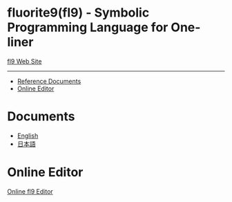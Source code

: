 
# fluorite9(fl9) - Symbolic Programming Language for One-liner

[fl9 Web Site](https://mirrgieriana.github.io/fluorite9/)

----

<!-- START doctoc generated TOC please keep comment here to allow auto update -->
<!-- DON'T EDIT THIS SECTION, INSTEAD RE-RUN doctoc TO UPDATE -->

- [Reference Documents](#reference-documents)
- [Online Editor](#online-editor)

<!-- END doctoc generated TOC please keep comment here to allow auto update -->

# Documents

- [English](document.en.md)
- [日本語](document.ja.md)

# Online Editor

[Online fl9 Editor](release/editor.html)
